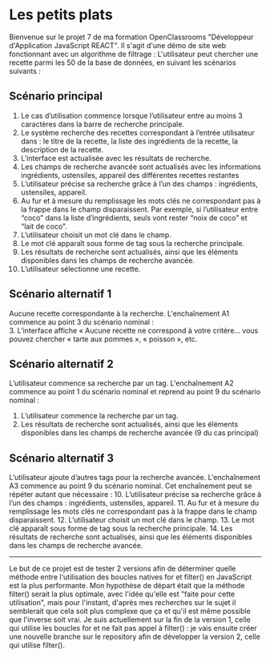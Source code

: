# Les petits plats
Bienvenue sur le projet 7 de ma formation OpenClassrooms "Développeur d'Application JavaScript REACT". Il s'agit d'une démo de site web fonctionnant avec un algorithme de filtrage :
L'utilisateur peut chercher une recette parmi les 50 de la base de données, en suivant les scénarios suivants :
## Scénario principal
1. Le cas d’utilisation commence lorsque l’utilisateur entre au moins 3 caractères dans la
barre de recherche principale.
2. Le système recherche des recettes correspondant à l’entrée utilisateur dans : le titre de
la recette, la liste des ingrédients de la recette, la description de la recette.
3. L’interface est actualisée avec les résultats de recherche.
4. Les champs de recherche avancée sont actualisés avec les informations ingrédients,
ustensiles, appareil des différentes recettes restantes
5. L’utilisateur précise sa recherche grâce à l’un des champs : ingrédients, ustensiles,
appareil.
6. Au fur et à mesure du remplissage les mots clés ne correspondant pas à la frappe dans le
champ disparaissent. Par exemple, si l’utilisateur entre “coco” dans la liste d’ingrédients,
seuls vont rester “noix de coco” et “lait de coco”.
7. L’utilisateur choisit un mot clé dans le champ.
8. Le mot clé apparaît sous forme de tag sous la recherche principale.
9. Les résultats de recherche sont actualisés, ainsi que les éléments disponibles dans les
champs de recherche avancée.
10. L’utilisateur sélectionne une recette.
## Scénario alternatif 1
Aucune recette correspondante à la recherche. L'enchaînement A1 commence au point 3 du scénario nominal :<br>
3. L’interface affiche « Aucune recette ne correspond à votre critère… vous pouvez
chercher « tarte aux pommes », « poisson », etc.
## Scénario alternatif 2
L’utilisateur commence sa recherche par un tag. L'enchaînement A2 commence au point 1 du scénario nominal et reprend au point 9 du scénario nominal :
1. L’utilisateur commence la recherche par un tag.
2. Les résultats de recherche sont actualisés, ainsi que les éléments disponibles dans les
champs de recherche avancée (9 du cas principal)
## Scénario alternatif 3
L’utilisateur ajoute d’autres tags pour la recherche avancée. L'enchaînement A3 commence au point 9 du scénario nominal. Cet enchaînement peut se répéter autant que nécessaire :
10. L’utilisateur précise sa recherche grâce à l’un des champs : ingrédients, ustensiles,
appareil.
11. Au fur et à mesure du remplissage les mots clés ne correspondant pas à la frappe dans
le champ disparaissent.
12. L’utilisateur choisit un mot clé dans le champ.
13. Le mot clé apparaît sous forme de tag sous la recherche principale.
14. Les résultats de recherche sont actualisés, ainsi que les éléments disponibles dans les
champs de recherche avancée.
***
Le but de ce projet est de tester 2 versions afin de déterminer quelle méthode entre l'utilisation des boucles natives for et filter() en JavaScript est la plus performante. Mon hypothèse de départ était que la méthode filter() serait la plus optimale, avec l'idée qu'elle est "faite pour cette utilisation", mais pour l'instant, d'après mes recherches sur le sujet il semblerait que cela soit plus complexe que ça et qu'il est même possible que l'inverse soit vrai.
Je suis actuellement sur la fin de la version 1, celle qui utilise les boucles for et ne fait pas appel à filter() : je vais ensuite créer une nouvelle branche sur le repository afin de développer la version 2, celle qui utilise filter().
